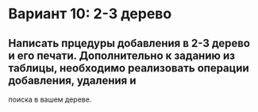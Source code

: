 # Вариант 10: 2-3 дерево
## Написать прцедуры добавления в 2-3 дерево и его печати. Дополнительно к заданию из таблицы, необходимо реализовать операции добавления, удаления и
поиска в вашем дереве.